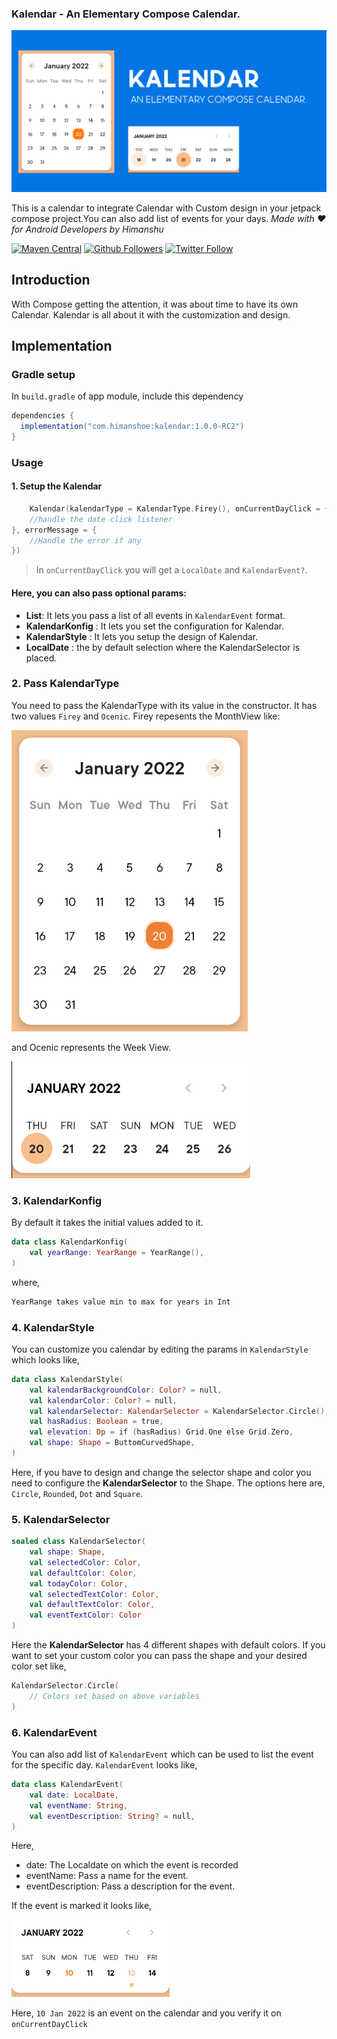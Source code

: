 ### Kalendar - An Elementary Compose Calendar.

![Kalendar](art/kalendar.png)

This is a calendar to integrate Calendar with Custom design in your jetpack compose project.You can
also add list of events for your days.
_Made with ❤️ for Android Developers by Himanshu_

[![Maven Central](https://img.shields.io/maven-central/v/com.himanshoe/kalendar)](https://search.maven.org/artifact/com.himanshoe/kalendar)
[![Github Followers](https://img.shields.io/github/followers/hi-manshu?label=Follow&style=social)](https://github.com/hi-manshu)
[![Twitter Follow](https://img.shields.io/twitter/follow/hi_man_shoe?label=Follow&style=social)](https://twitter.com/hi_man_shoe)

## Introduction

With Compose getting the attention, it was about time to have its own Calendar. Kalendar is all
about it with the customization and design.

## Implementation

### Gradle setup

In `build.gradle` of app module, include this dependency

```gradle
dependencies {
  implementation("com.himanshoe:kalendar:1.0.0-RC2")
}
```

### Usage

#### 1. Setup the Kalendar

```kotlin
    Kalendar(kalendarType = KalendarType.Firey(), onCurrentDayClick = { day, event ->
    //handle the date click listener                                                       
}, errorMessage = {
    //Handle the error if any
})
```

> In `onCurrentDayClick` you will get a `LocalDate` and `KalendarEvent?`.

#### Here, you can also pass optional params:

- **List<KalendarEvent>**: It lets you pass a list of all events in `KalendarEvent` format.
- **KalendarKonfig** : It lets you set the configuration for Kalendar.
- **KalendarStyle** : It lets you setup the design of Kalendar.
- **LocalDate** : the by default selection where the KalendarSelector is placed.

### 2. Pass KalendarType

You need to pass the KalendarType with its value in the constructor. It has two values `Firey`
and `Ocenic`. Firey repesents the MonthView like:

![Kalendar](art/firey-kalendar.png)

and Ocenic represents the Week View.

![Kalendar](art/oceanic-kalendar.png)

### 3. KalendarKonfig

By default it takes the initial values added to it.

```kotlin
data class KalendarKonfig(
    val yearRange: YearRange = YearRange(),
)
```

where,

```md
YearRange takes value min to max for years in Int
```

### 4. KalendarStyle

You can customize you calendar by editing the params in `KalendarStyle` which looks like,

```kotlin
data class KalendarStyle(
    val kalendarBackgroundColor: Color? = null,
    val kalendarColor: Color? = null,
    val kalendarSelector: KalendarSelector = KalendarSelector.Circle(),
    val hasRadius: Boolean = true,
    val elevation: Dp = if (hasRadius) Grid.One else Grid.Zero,
    val shape: Shape = ButtomCurvedShape,
)
```

Here, if you have to design and change the selector shape and color you need to configure the
**KalendarSelector** to the Shape. The options here are, `Circle`, `Rounded`, `Dot` and `Square`.

### 5. KalendarSelector

```kotlin
sealed class KalendarSelector(
    val shape: Shape,
    val selectedColor: Color,
    val defaultColor: Color,
    val todayColor: Color,
    val selectedTextColor: Color,
    val defaultTextColor: Color,
    val eventTextColor: Color
) 
```

Here the **KalendarSelector** has 4 different shapes with default colors. If you want to set your
custom color you can pass the shape and your desired color set like,

```kotlin
KalendarSelector.Circle(
    // Colors set based on above variables
)
```

### 6. KalendarEvent

You can also add list of `KalendarEvent` which can be used to list the event for the specific day.
`KalendarEvent` looks like,

```kotlin
data class KalendarEvent(
    val date: LocalDate,
    val eventName: String,
    val eventDescription: String? = null,
)
```

Here,

- date: The Localdate on which the event is recorded
- eventName: Pass a name for the event.
- eventDescription: Pass a description for the event.

If the event is marked it looks like,

![Kalendar](art/event-marked.png)

Here, `10 Jan 2022` is an event on the calendar and you verify it on `onCurrentDayClick`
